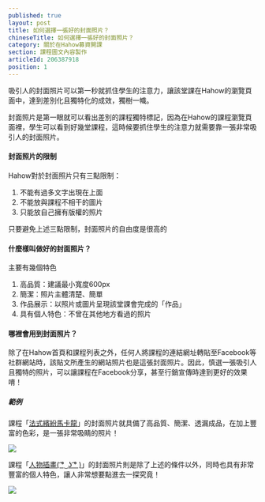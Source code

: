 ```yaml
---
published: true
layout: post
title: 如何選擇一張好的封面照片？
chineseTitle: 如何選擇一張好的封面照片？
category: 關於在Hahow募資開課
section: 課程圖文內容製作
articleId: 206387918
position: 1
---
```

吸引人的封面照片可以第一秒就抓住學生的注意力，讓該堂課在Hahow的瀏覽頁面中，達到差別化且獨特化的成效，獨樹一幟。

封面照片是第一眼就可以看出差別的課程獨特標記，因為在Hahow的課程瀏覽頁面裡，學生可以看到好幾堂課程，這時候要抓住學生的注意力就需要靠一張非常吸引人的封面照片。

#### 封面照片的限制

Hahow對於封面照片只有三點限制：

1.  不能有過多文字出現在上面
2.  不能放與課程不相干的圖片
3.  只能放自己擁有版權的照片

只要避免上述三點限制，封面照片的自由度是很高的

#### 什麼樣叫做好的封面照片？

主要有幾個特色

1. 高品質：建議最小寬度600px
2. 簡潔：照片主體清楚、簡單
3. 作品展示：以照片或圖片呈現該堂課會完成的「作品」
4. 具有個人特色：不曾在其他地方看過的照片

#### 哪裡會用到封面照片？

除了在Hahow首頁和課程列表之外，任何人將課程的連結網址轉貼至Facebook等社群網站時，該貼文所產生的網站照片也是這張封面照片。因此，慎選一張吸引人且獨特的照片，可以讓課程在Facebook分享，甚至行銷宣傳時達到更好的效果唷！

##### 範例

課程「[法式繽紛馬卡龍](https://hahow.in/courses/55599687dfe21b0a00e776d9/main)」的封面照片就具備了高品質、簡潔、透漏成品，在加上豐富的色彩，是一張非常吸睛的照片！

![]({{site.baseurl}}/media/202529137-556ca73e77a8710900bee091_cropped_300.png)

課程「[人物插畫( ͡° ͜ ʖ ͡° )](https://hahow.in/courses/54e4b6d1c5c9c00900cd8d4e/main)」的封面照片則是除了上述的條件以外，同時也具有非常豐富的個人特色，讓人非常想要點進去一探究竟！

![]({{site.baseurl}}/media/202529127-54e4cbe6c5c9c00900cd8d59_cropped_300.png)
